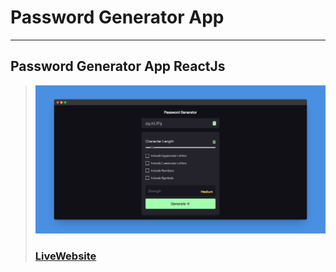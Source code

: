 # Password Generator App
---
Password Generator App ReactJs
---
> ![Website](public/screenshotapp.png)
> ### [LiveWebsite](https://react-password-generater.netlify.app)